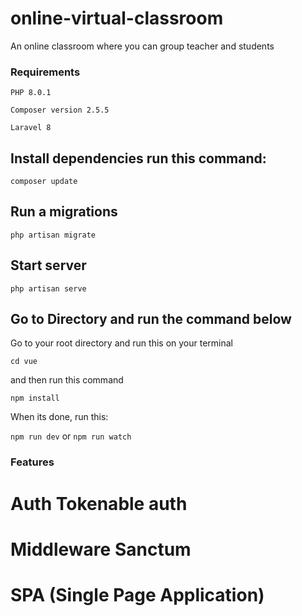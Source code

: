 # online-virtual-classroom
 An online classroom where you can group teacher and students

### Requirements
`PHP 8.0.1`

`Composer version 2.5.5`

`Laravel 8`

## Install dependencies run this command:
`composer update`

## Run a migrations
`php artisan migrate`

## Start server
`php artisan serve`

## Go to Directory and run the command below
Go to your root directory and run this on your terminal

`cd vue`

and then run this command

`npm install`

When its done, run this:

`npm run dev` or `npm run watch`

### Features
# Auth Tokenable auth
# Middleware Sanctum
# SPA (Single Page Application)




